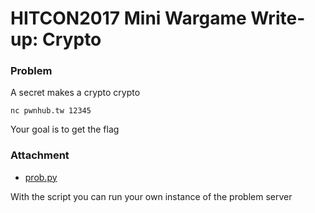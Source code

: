# HITCON2017 Mini Wargame Write-up: Crypto

### Problem

A secret makes a crypto crypto

    nc pwnhub.tw 12345

Your goal is to get the flag

### Attachment

- [prob.py](prob.py)

With the script you can run your own instance of the problem server
